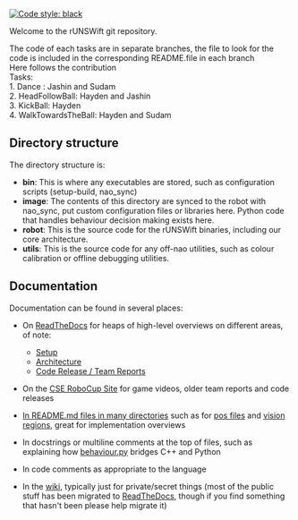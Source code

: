 [![Code style: black](https://img.shields.io/badge/code%20style-black-000000.svg)](https://github.com/psf/black)

Welcome to the rUNSWift git repository.

The code of each tasks are in separate branches, the file to look for the code is included in the corresponding README.file in each branch  
Here follows the contribution  
Tasks:  
    1. Dance : Jashin and Sudam  
    2. HeadFollowBall: Hayden and Jashin  
    3. KickBall: Hayden  
    4. WalkTowardsTheBall: Hayden and Sudam  

## Directory structure

The directory structure is:

* **bin**:
    This is where any executables are stored, such as configuration scripts (setup-build, nao_sync)
* **image**:
    The contents of this directory are synced to the robot with nao_sync, put custom configuration files
    or libraries here. Python code that handles behaviour decision making exists here.
* **robot**:
    This is the source code for the rUNSWift binaries, including our core architecture.
* **utils**:
    This is the source code for any off-nao utilities, such as colour
    calibration or offline debugging utilities.


## Documentation

Documentation can be found in several places:
 - On [ReadTheDocs][read-the-docs] for heaps of high-level overviews on different areas, of note:
    - [Setup](https://runswift.readthedocs.io/en/latest/setup/index.html)
    - [Architecture](https://runswift.readthedocs.io/en/latest/architecture.html)
    - [Code Release / Team Reports](https://runswift.readthedocs.io/en/latest/code_releases_team_reports.html)

 - On the [CSE RoboCup Site](https://cgi.cse.unsw.edu.au/~robocup/) for game videos, older team reports and code releases

 <!-- search link is relative to repo home.  won't work when looking at `README.md` as a blob. -->
 - [In README.md files in many directories](../../search?q=filename%3AREADME) such as for [pos files](image/home/nao/data/pos/README.md) and [vision regions](robot/perception/vision/Region/README.md), great for implementation overviews
 
 - In docstrings or multiline comments at the top of files, such as explaining how [behaviour.py](image/home/nao/data/behaviours/behaviour.py#L1-L17) bridges C++ and Python

 - In code comments as appropriate to the language
 
 <!-- wiki link is relative to repo home.  won't work when looking at `README.md` as a blob. -->
 - In the [wiki](../../wiki), typically just for private/secret things (most of the public stuff has been migrated to [ReadTheDocs][read-the-docs], though if you find something that hasn't been please help migrate it)

[read-the-docs]: https://runswift.readthedocs.io/

